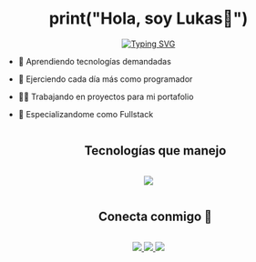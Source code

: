 
<h1 align="center">print("Hola, soy Lukas👋")</h1>

<p align="center">
 <a href="https://git.io/typing-svg"><img src="https://readme-typing-svg.herokuapp.com?font=Fira+Code&weight=700&size=30&pause=1000&random=false&width=435&lines=¡Bienvenido+a+mi+perfil;+ de+GitHub! " alt="Typing SVG" /></a>
</p>


- 🧠 Aprendiendo tecnologías demandadas
  
- 🦾 Ejerciendo cada día más como programador
  
- 👨‍💻 Trabajando en proyectos para mi portafolio

- 🦅 Especializandome como Fullstack

<div id="user-content-toc">
  <ul align="center">
    <summary><h2 style="display: inline-block">Tecnologías que manejo</h2></summary>
  </ul>
</div>
<!--tech stack icons-->
<p align="center">
  <a href="https://skillicons.dev">
    <img src="https://skillicons.dev/icons?i=python,django,postgres,react,git,html,css,javascript" />
  </a>
</p>


<div id="user-content-toc">
  <ul align="center">
    <summary><h2 style="display: inline-block">Conecta conmigo 🤝</h2></summary>
  </ul>
</div>

<p align="center">
    <a href="https://www.linkedin.com/in/lukas-meza-lagos/">
      <img src="https://skillicons.dev/icons?i=linkedin" />
    </a>
    <a href="https://www.linkedin.com/in/lukas-meza-lagos/">
      <img src="https://skillicons.dev/icons?i=twitter" />
    </a>
  <a href="https://www.linkedin.com/in/lukas-meza-lagos/">
      <img src="https://skillicons.dev/icons?i=instagram" />
    </a>
</p>




